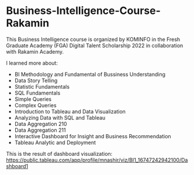 # Business-Intelligence-Course-Rakamin

This Business Intelligence course is organized by KOMINFO in the Fresh Graduate Academy (FGA) Digital Talent Scholarship 2022 in collaboration with Rakamin Academy.

I learned more about:  
- BI Methodology and Fundamental of Bussiness Understanding
- Data Story Telling
- Statistic Fundamentals
- SQL Fundamentals
- Simple Queries
- Complex Queries
- Introduction to Tableau and Data Visualization
- Analyzing Data with SQL and Tableau
- Data Aggregation 210
- Data Aggregation 211
- Interactive Dashboard for Insight and Business Recommendation
- Tableau Analytic and Deployment

This is the result of dashboard visualization:
https://public.tableau.com/app/profile/mnashir/viz/BI1_16747242942100/Dashboard1

